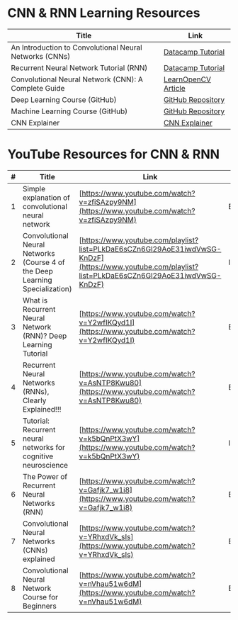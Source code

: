 # CNN & RNN Learning Resources

| Title | Link |
|-------|------|
| An Introduction to Convolutional Neural Networks (CNNs) | <a href="https://www.datacamp.com/tutorial/introduction-to-convolutional-neural-networks-cnns" target="_blank">Datacamp Tutorial</a> |
| Recurrent Neural Network Tutorial (RNN) | <a href="https://www.datacamp.com/tutorial/tutorial-for-recurrent-neural-network" target="_blank">Datacamp Tutorial</a> |
| Convolutional Neural Network (CNN): A Complete Guide | <a href="https://learnopencv.com/understanding-convolutional-neural-networks-cnn/" target="_blank">LearnOpenCV Article</a> |
| Deep Learning Course (GitHub) | <a href="https://github.com/MatchLab-Imperial/deep-learning-course" target="_blank">GitHub Repository</a> |
| Machine Learning Course (GitHub) | <a href="https://github.com/MatchLab-Imperial/machine-learning-course" target="_blank">GitHub Repository</a> |
|CNN Explainer|<a href="https://github.com/MatchLab-Imperial/machine-learning-course" target="_blank">CNN Explainer</a> |


# YouTube Resources for CNN & RNN

| # | Title | Link | Difficulty | Notes |
|---|-------|------|------------|-------|
| 1 | Simple explanation of convolutional neural network | [https://www.youtube.com/watch?v=zfiSAzpy9NM](https://www.youtube.com/watch?v=zfiSAzpy9NM) | Beginner | A gentle intro to CNNs — minimal math, good for absolute beginners. |
| 2 | Convolutional Neural Networks (Course 4 of the Deep Learning Specialization) | [https://www.youtube.com/playlist?list=PLkDaE6sCZn6Gl29AoE31iwdVwSG-KnDzF](https://www.youtube.com/playlist?list=PLkDaE6sCZn6Gl29AoE31iwdVwSG-KnDzF) | Intermediate/Advanced | Playlist form, academic depth. |
| 3 | What is Recurrent Neural Network (RNN)? Deep Learning Tutorial | [https://www.youtube.com/watch?v=Y2wfIKQyd1I](https://www.youtube.com/watch?v=Y2wfIKQyd1I) | Beginner | Intro to RNNs, sequence modelling. |
| 4 | Recurrent Neural Networks (RNNs), Clearly Explained!!! | [https://www.youtube.com/watch?v=AsNTP8Kwu80](https://www.youtube.com/watch?v=AsNTP8Kwu80) | Beginner/Intermediate | Covers RNNs and the vanishing/exploding gradient issue. |
| 5 | Tutorial: Recurrent neural networks for cognitive neuroscience | [https://www.youtube.com/watch?v=k5bQnPtX3wY](https://www.youtube.com/watch?v=k5bQnPtX3wY)  | Intermediate/Advanced | Focused on RNNs in neuroscience context — more niche. |
| 6 | The Power of Recurrent Neural Networks (RNN) | [https://www.youtube.com/watch?v=Gafjk7_w1i8](https://www.youtube.com/watch?v=Gafjk7_w1i8)  | Beginner/Intermediate | Overview of RNNs and their applications. |
| 7 | Convolutional Neural Networks (CNNs) explained | [https://www.youtube.com/watch?v=YRhxdVk_sIs](https://www.youtube.com/watch?v=YRhxdVk_sIs) | Beginner | Visual explanation of CNN layers, filters. |
| 8 | Convolutional Neural Network Course for Beginners | [https://www.youtube.com/watch?v=nVhau51w6dM](https://www.youtube.com/watch?v=nVhau51w6dM) | Beginner | Full course (~2h) focused on CNNs for image classification. |
